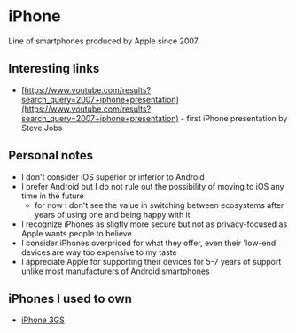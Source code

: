 # iPhone

Line of smartphones produced by Apple since 2007.

## Interesting links

- [https://www.youtube.com/results?search_query=2007+iphone+presentation](https://www.youtube.com/results?search_query=2007+iphone+presentation) - first iPhone presentation by Steve Jobs

## Personal notes

- I don't consider iOS superior or inferior to Android
- I prefer Android but I do not rule out the possibility of moving to iOS any time in the future
  - for now I don't see the value in switching between ecosystems after years of using one and being happy with it 
- I recognize iPhones as sligtly more secure but not as privacy-focused as Apple wants people to believe
- I consider iPhones overpriced for what they offer, even their 'low-end' devices are way too expensive to my taste
- I appreciate Apple for supporting their devices for 5-7 years of support unlike most manufacturers of Android smartphones

## iPhones I used to own

- [iPhone 3GS](./3gs/)
